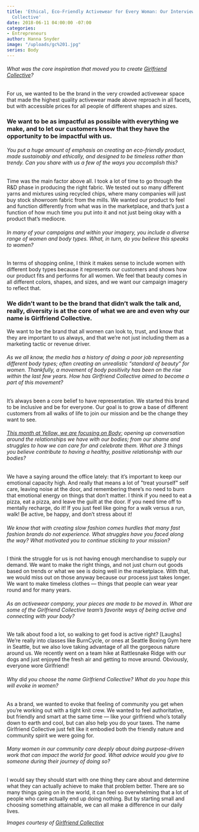 ```yaml
---
title: 'Ethical, Eco-Friendly Activewear for Every Woman: Our Interview with Girlfriend
  Collective'
date: 2018-06-11 04:00:00 -07:00
categories:
- Entrepreneurs
author: Hanna Snyder
image: "/uploads/gc%201.jpg"
series: Body
---
```


###### What was the core inspiration that moved you to create [Girlfriend Collective](https://www.girlfriend.com/)?

For us, we wanted to be the brand in the very crowded activewear space that made the highest quality activewear made above reproach in all facets, but with accessible prices for all people of different shapes and sizes. 

### We want to be as impactful as possible with everything we make, and to let our customers know that they have the opportunity to be impactful with us. 

###### You put a huge amount of emphasis on creating an eco-friendly product, made sustainably and ethically, and designed to be timeless rather than trendy. Can you share with us a few of the ways you accomplish this?

Time was the main factor above all. I took a lot of time to go through the R&D phase in producing the right fabric. We tested out so many different yarns and mixtures using recycled chips, where many companies will just buy stock showroom fabric from the mills. We wanted our product to feel and function differently from what was in the marketplace, and that’s just a function of how much time you put into it and not just being okay with a product that’s mediocre. 

###### In many of your campaigns and within your imagery, you include a diverse range of women and body types. What, in turn, do you believe this speaks to women?

In terms of shopping online, I think it makes sense to include women with different body types because it represents our customers and shows how our product fits and performs for all women. We feel that beauty comes in all different colors, shapes, and sizes, and we want our campaign imagery to reflect that. 

### We didn’t want to be the brand that didn’t walk the talk and, really, diversity is at the core of what we are and even why our name is Girlfriend Collective. 

We want to be the brand that all women can look to, trust, and know that they are important to us always, and that we’re not just including them as a marketing tactic or revenue driver.

###### As we all know, the media has a history of doing a poor job representing different body types; often creating an unrealistic “standard of beauty” for women. Thankfully, a movement of body positivity has been on the rise within the last few years. How has Girlfriend Collective aimed to become a part of this movement?

It’s always been a core belief to have representation. We started this brand to be inclusive and be for everyone. Our goal is to grow a base of different customers from all walks of life to join our mission and be the change they want to see. 

###### [This month at Yellow, we are focusing on Body;](https://yellowco.co/blog/2018/06/04/you-are-essential-create-body-positive-culture/) opening up conversation around the relationships we have with our bodies; from our shame and struggles to how we can care for and celebrate them. What are 3 things you believe contribute to having a healthy, positive relationship with our bodies?

We have a saying around the office lately: that it’s important to keep our emotional capacity high. And really that means a lot of "treat yourself" self care, leaving noise at the door, and remembering there’s no need to burn that emotional energy on things that don’t matter. I think if you need to eat a pizza, eat a pizza, and leave the guilt at the door. If you need time off to mentally recharge, do it! If you just feel like going for a walk versus a run, walk! Be active, be happy, and don’t stress about it!

###### We know that with creating slow fashion comes hurdles that many fast fashion brands do not experience. What struggles have you faced along the way? What motivated you to continue sticking to your mission?

I think the struggle for us is not having enough merchandise to supply our demand. We want to make the right things, and not just churn out goods based on trends or what we see is doing well in the marketplace. With that, we would miss out on those anyway because our process just takes longer. We want to make timeless clothes — things that people can wear year round and for many years. 

###### As an activewear company, your pieces are made to be moved in. What are some of the Girlfriend Collective team’s favorite ways of being active and connecting with your body?

We talk about food a lot, so walking to get food is active right? [Laughs] We’re really into classes like BurnCycle, or ones at Seattle Boxing Gym here in Seattle, but we also love taking advantage of all the gorgeous nature around us. We recently went on a team hike at Rattlesnake Ridge with our dogs and just enjoyed the fresh air and getting to move around. Obviously, everyone wore Girlfriend!

###### Why did you choose the name Girlfriend Collective? What do you hope this will evoke in women?

As a brand, we wanted to evoke that feeling of community you get when you’re working out with a tight knit crew. We wanted to feel authoritative, but friendly and smart at the same time — like your girlfriend who’s totally down to earth and cool, but can also help you do your taxes. The name Girlfriend Collective just felt like it embodied both the friendly nature and community spirit we were going for.

###### Many women in our community care deeply about doing purpose-driven work that can impact the world for good. What advice would you give to someone during their journey of doing so?

I would say they should start with one thing they care about and determine what they can actually achieve to make that problem better. There are so many things going on in the world, it can feel so overwhelming that a lot of people who care actually end up doing nothing. But by starting small and choosing something attainable, we can all make a difference in our daily lives.

_Images courtesy of [Girlfriend Collective](https://www.girlfriend.com/)_ 